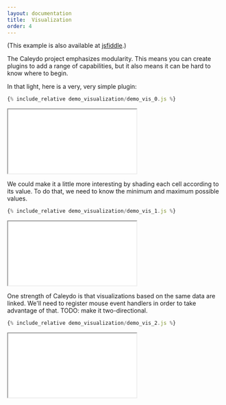 ```yaml
---
layout: documentation
title:  Visualization
order: 4
---
```



(This example is also available at
[jsfiddle](http://jsfiddle.net/gh/get/library/pure/caleydo/caleydo.github.io/tree/master/_documentation/tutorial/web_bundle/demo_visualization/jsfiddle).)

The Caleydo project emphasizes modularity. This means you can create plugins to add
a range of capabilities, but it also means it can be hard to know where to begin.

In that light, here is a very, very simple plugin:

```javascript
{% include_relative demo_visualization/demo_vis_0.js %}
```
<iframe src="/documentation/tutorial/web_bundle/frame.html?demo_visualization/demo_vis_0"></iframe>

We could make it a little more interesting by shading each cell according to its value.
To do that, we need to know the minimum and maximum possible values.

```javascript
{% include_relative demo_visualization/demo_vis_1.js %}
```
<iframe src="/documentation/tutorial/web_bundle/frame.html?demo_visualization/demo_vis_1"></iframe>

One strength of Caleydo is that visualizations based on the same data are linked.
We'll need to register mouse event handlers in order to take advantage of that.
TODO: make it two-directional.

```javascript
{% include_relative demo_visualization/demo_vis_2.js %}
```
<iframe src="/documentation/tutorial/web_bundle/frame.html?demo_visualization/demo_vis_2"></iframe>
